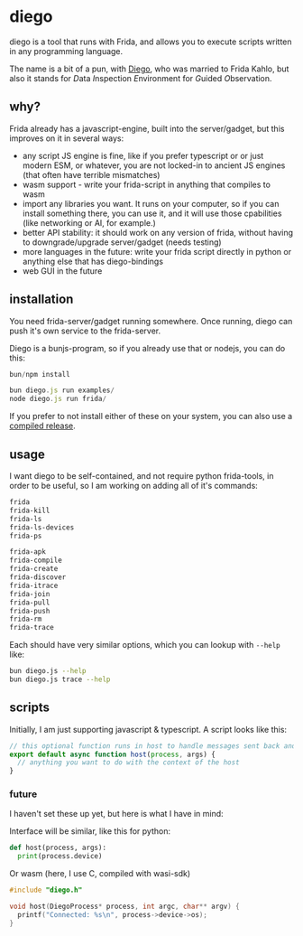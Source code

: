 # diego

diego is a tool that runs with Frida, and allows you to execute scripts written in any programming language.

The name is a bit of a pun, with [Diego](https://en.wikipedia.org/wiki/Diego_Rivera), who was married to Frida Kahlo, but also it stands for *D*ata *I*nspection *E*nvironment for *G*uided *O*bservation.

## why?

Frida already has a javascript-engine, built into the server/gadget, but this improves on it in several ways:

- any script JS engine is fine, like if you prefer typescript or or just modern ESM, or whatever, you are not locked-in to ancient JS engines (that often have terrible mismatches)
- wasm support - write your frida-script in anything that compiles to wasm
- import any libraries you want. It runs on your computer, so if you can install something there, you can use it, and it will use those cpabilities (like networking or AI, for example.)
- better API stability: it should work on any version of frida, without having to downgrade/upgrade server/gadget (needs testing)
- more languages in the future: write your frida script directly in python or anything else that has diego-bindings
- web GUI in the future


## installation

You need frida-server/gadget running somewhere. Once running, diego can push it's own service to the frida-server.

Diego is a bunjs-program, so if you already use that or nodejs, you can do this:

```js
bun/npm install

bun diego.js run examples/
node diego.js run frida/
```

If you prefer to not install either of these on your system, you can also use a [compiled release](https://github.com/konsumer/diego/releases/).

## usage

I want diego to be self-contained, and not require python frida-tools, in order to be useful, so I am working on adding all of it's commands:


```sh
frida
frida-kill
frida-ls
frida-ls-devices
frida-ps

frida-apk
frida-compile
frida-create
frida-discover
frida-itrace
frida-join
frida-pull
frida-push
frida-rm
frida-trace
```

Each should have very similar options, which you can lookup with `--help` like:


```sh
bun diego.js --help
bun diego.js trace --help
```


## scripts

Initially, I am just supporting javascript & typescript. A script looks like this:

```js
// this optional function runs in host to handle messages sent back and call RPC functions and stuff
export default async function host(process, args) {
  // anything you want to do with the context of the host
}
```

### future

I haven't set these up yet, but here is what I have in mind:

Interface will be similar, like this for python:

```py
def host(process, args):
  print(process.device)
```

Or wasm (here, I use C, compiled with wasi-sdk)

```c
#include "diego.h"

void host(DiegoProcess* process, int argc, char** argv) {
  printf("Connected: %s\n", process->device->os);
}

```




